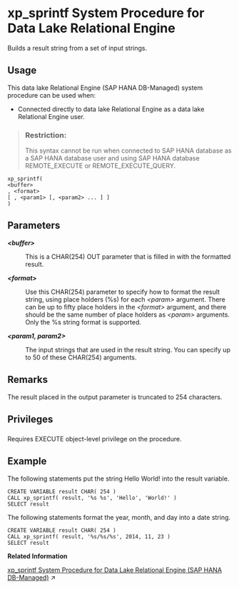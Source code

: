 <!-- loio8180c9106ce21014894dc48bcbd02bb5 -->

# xp\_sprintf System Procedure for Data Lake Relational Engine

Builds a result string from a set of input strings.



<a name="loio8180c9106ce21014894dc48bcbd02bb5__section_i52_dcb_1yb"/>

## Usage

This data lake Relational Engine \(SAP HANA DB-Managed\) system procedure can be used when:

-   Connected directly to data lake Relational Engine as a data lake Relational Engine user.

> ### Restriction:  
> This syntax cannot be run when connected to SAP HANA database as a SAP HANA database user and using SAP HANA database REMOTE\_EXECUTE or REMOTE\_EXECUTE\_QUERY.



```
xp_sprintf(
<buffer>
, <format>
[ , <param1> [, <param2> ... ] ]
)
```



<a name="loio8180c9106ce21014894dc48bcbd02bb5__xp_sprintfs_parm1"/>

## Parameters


<dl>
<dt><b>

*<buffer\>* 

</b></dt>
<dd>

This is a CHAR\(254\) OUT parameter that is filled in with the formatted result.



</dd><dt><b>

*<format\>* 

</b></dt>
<dd>

Use this CHAR\(254\) parameter to specify how to format the result string, using place holders \(%s\) for each *<param\>* argument. There can be up to fifty place holders in the *<format\>* argument, and there should be the same number of place holders as *<param\>* arguments. Only the %s string format is supported.



</dd><dt><b>

*<param1, param2\>* 

</b></dt>
<dd>

The input strings that are used in the result string. You can specify up to 50 of these CHAR\(254\) arguments.



</dd>
</dl>



<a name="loio8180c9106ce21014894dc48bcbd02bb5__xp_sprintfs_remarks1"/>

## Remarks

The result placed in the output parameter is truncated to 254 characters.



<a name="loio8180c9106ce21014894dc48bcbd02bb5__xp_sprintfs_priv1"/>

## Privileges



### 

Requires EXECUTE object-level privilege on the procedure.



## Example

The following statements put the string Hello World! into the result variable.

```
CREATE VARIABLE result CHAR( 254 )
CALL xp_sprintf( result, '%s %s', 'Hello', 'World!' )
SELECT result
```

The following statements format the year, month, and day into a date string.

```
CREATE VARIABLE result CHAR( 254 )
CALL xp_sprintf( result, '%s/%s/%s', 2014, 11, 23 )
SELECT result
```

**Related Information**  


[xp_sprintf System Procedure for Data Lake Relational Engine (SAP HANA DB-Managed)](https://help.sap.com/viewer/a898e08b84f21015969fa437e89860c8/2024_1_QRC/en-US/bcaf180e679e43d78733830fb7e4c2fa.html "Builds a result string from a set of input strings.") :arrow_upper_right:

